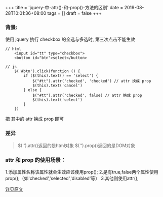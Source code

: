 +++
title = 'jquery-中-attr()-和-prop()-方法的区别'
date = 2019-08-28T10:01:36+08:00
tags = []
draft = false
+++

### 背景:
 使用 jquery 执行 checkbox 的全选与多选时, 第三次点击不能生效
```
// html
    <input id="tt" type="checkbox">
    <button id="btn">select</button>

// js
    $('#btn').click(function () {
        if ($(this).text() == 'select') {
            $("#tt").attr('checked', 'checked') // attr 换成 prop
            $(this).text('cancel')
        } else {
            $("#tt").attr('checked', false) // attr 换成 prop
            $(this).text('select')
        }
    })
```

把 其中的 attr 换成 prop 即可

### 差异
> \$('').attr()返回的是html对象
> \$('').prop()返回的是DOM对象

### attr 和 prop 的使用场景：
1.添加属性名称该属性就会生效应该使用prop();
2.是有true,false两个属性使用prop();（如'checked','selected','disabled'等）
3.其他则使用attr();


[详见原文](https://www.jb51.net/article/140974.htm)
